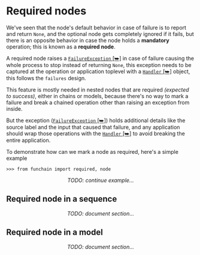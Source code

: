 # Required nodes
We've seen that the node's default behavior in case of failure is to report and return `None`,
and the optional node gets completely ignored if it fails, but there is an opposite behavior
in case the node holds a **mandatory** operation; this is known as a **required node**.

A required node raises a <a href="https://failures.readthedocs.io/en/latest/api_ref.html#failures.FailureException" target='_blank'>`FailureException` [⮩]</a>
in case of failure causing the whole process to stop instead of returning `None`,
this exception needs to be captured at the operation or application toplevel with a
<a href="https://failures.readthedocs.io/en/latest/api_ref.html#failures.FailureException" target='_blank'>`Handler` [⮩]</a>
object, this follows the ``failures`` design.

This feature is mostly needed in nested nodes that are required _(expected to success)_, either in chains or models,
because there's no way to mark a failure and break a chained operation other than raising an exception from inside.

But the exception (<a href="https://failures.readthedocs.io/en/latest/api_ref.html#failures.FailureException" target='_blank'>`FailureException` [⮩]</a>) 
holds additional details like the source label and the input that caused that failure, and any application should wrap
those operations with the <a href="https://failures.readthedocs.io/en/latest/api_ref.html#failures.FailureException" target='_blank'>`Handler` [⮩]</a>
to avoid breaking the entire application.

To demonstrate how can we mark a node as required, here's a simple example

````pycon
>>> from funchain import required, node
````
<div style="text-align: center;"><i>TODO: continue example...</i></div>

## Required node in a sequence

<div style="text-align: center;"><i>TODO: document section...</i></div>

## Required node in a model

<div style="text-align: center;"><i>TODO: document section...</i></div>

